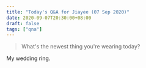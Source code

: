 ```yaml
---
title: "Today's Q&A for Jiayee (07 Sep 2020)"
date: 2020-09-07T20:30:00+08:00
draft: false
tags: ["qna"]
---
```

> What's the newest thing you're wearing today?

My wedding ring.
